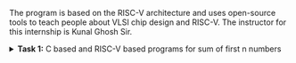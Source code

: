 The program is based on the RISC-V architecture and uses open-source tools to teach people about VLSI chip design and RISC-V. The instructor for this internship is Kunal Ghosh Sir.

<details>
<summary><b>Task 1:</b> C based and RISC-V based programs for sum of first n numbers</summary>   
<br>

C based
------------------------------------------

Install leafpad editor 

*Use the following command for installing leafpad*
```
sudo apt install leafpad
```
Now we need to write a program in c for sum of 1 to n numbers, and save the file as "sum1ton.c"
![Image](https://github.com/user-attachments/assets/08c695df-9a5e-492d-9fd3-a8b24552dd6d)
Now after we compile this and run using the commands :

```
gcc sum1ton.c
./a.out
```
The output of the c code is :
![Image](https://github.com/user-attachments/assets/8383fcbe-0d85-45f3-8aad-e5d5825409e9)
RISC-V based
------------------------------------------

We can view the sum code using the following command :
```
cat sum1ton.c
```
The terminal output of the above the commad :

![Image](https://github.com/user-attachments/assets/9441bbd1-6e1e-4d7f-9a7e-6e3768e7ac39)

For compiling the above code in RISC-V we use the command :
```
riscv64-unknown-elf-gcc -O1 -mabi=lp64 -march=rv64i -o sum1ton.o sum1ton.c
```
![o1_input](https://github.com/user-attachments/assets/c131b9bc-9874-49b2-91de-0706cc822201)

Now the file has been saved "sum1ton.o"
In the new tab we need to give the command ``` riscv64-unknown-elf-objdump -d sum1ton.o | less ```

Now the assembly language code for ```O1``` is :
